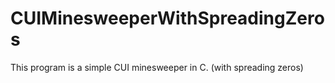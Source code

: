 # CUIMinesweeperWithSpreadingZeros
This program is a simple CUI minesweeper in C. (with spreading zeros)
